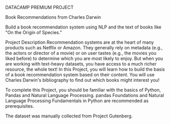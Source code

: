 DATACAMP PREMIUM PROJECT

Book Recommendations from Charles Darwin

Build a book recommendation system using NLP and the text of books like "On the Origin of Species."


Project Description
Recommendation systems are at the heart of many products such as Netflix or Amazon. They generally rely on metadata (e.g., the actors or director of a movie) or on user tastes (e.g., the movies you liked before) to determine which you are most likely to enjoy. But when you are working with text-heavy datasets, you have access to a much richer resource, the whole text! In this Project, you will learn how to build the basis of a book recommendation system based on their content. You will use Charles Darwin's bibliography to find out which books might interest you!

To complete this Project, you should be familiar with the basics of Python, Pandas and Natural Language Processing. pandas Foundations and Natural Language Processing Fundamentals in Python are recommended as prerequisites.

The dataset was manually collected from Project Gutenberg.
